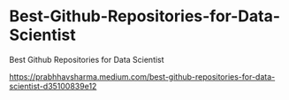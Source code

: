 # Best-Github-Repositories-for-Data-Scientist
Best Github Repositories for Data Scientist


https://prabhhavsharma.medium.com/best-github-repositories-for-data-scientist-d35100839e12
